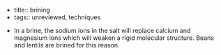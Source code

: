 - title:: brining
- tags:: unreviewed, techniques
* In a brine, the sodium ions in the salt will replace calcium and magnesium ions which will weaken a rigid molecular structure. Beans and lentils are brined for this reason.
